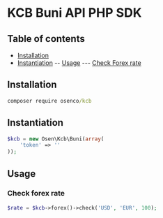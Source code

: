 # KCB Buni API PHP SDK

## Table of contents

- [Installation](#installation)
- [Instantiation](#instantiation)
-- [Usage](#usage)
--- [Check Forex rate](#check-forex-rate)

## Installation

```cmd
composer require osenco/kcb
```

## Instantiation

```php
$kcb = new Osen\Kcb\Buni(array(
    'token' => ''
));
```

## Usage

### Check forex rate

```php
$rate = $kcb->forex()->check('USD', 'EUR', 100);
```
